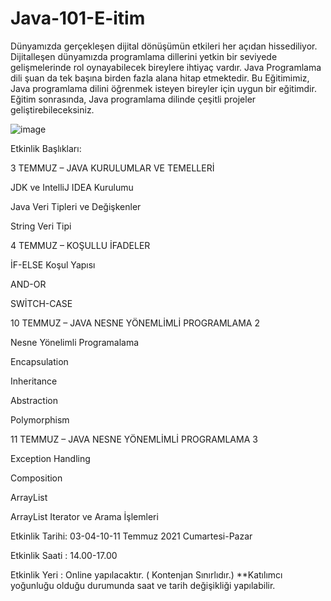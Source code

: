 # Java-101-E-itim
Dünyamızda gerçekleşen dijital dönüşümün etkileri her açıdan hissediliyor. Dijitalleşen dünyamızda programlama dillerini yetkin bir seviyede gelişmelerinde rol oynayabilecek bireylere ihtiyaç vardır. Java Programlama dili şuan da tek başına birden fazla alana hitap etmektedir. Bu Eğitimimiz, Java programlama dilini öğrenmek isteyen bireyler için uygun bir eğitimdir. Eğitim sonrasında, Java programlama dilinde çeşitli projeler geliştirebileceksiniz.


![image](https://user-images.githubusercontent.com/51862093/124362965-206e0c00-dc41-11eb-8d9b-b264deee87db.png)


Etkinlik Başlıkları: 


3 TEMMUZ – JAVA KURULUMLAR VE TEMELLERİ


JDK ve IntelliJ IDEA Kurulumu

Java Veri Tipleri ve Değişkenler

String Veri Tipi

4 TEMMUZ – KOŞULLU İFADELER


İF-ELSE Koşul Yapısı

AND-OR

SWİTCH-CASE

10 TEMMUZ – JAVA NESNE YÖNEMLİMLİ PROGRAMLAMA 2


Nesne Yönelimli Programalama

Encapsulation

Inheritance

Abstraction

Polymorphism

11 TEMMUZ – JAVA NESNE YÖNEMLİMLİ PROGRAMLAMA 3


Exception Handling

Composition

ArrayList

ArrayList Iterator ve Arama İşlemleri

Etkinlik Tarihi: 03-04-10-11 Temmuz 2021  Cumartesi-Pazar


Etkinlik Saati : 14.00-17.00


Etkinlik Yeri :  Online yapılacaktır. ( Kontenjan Sınırlıdır.) **Katılımcı yoğunluğu olduğu durumunda saat ve tarih değişikliği yapılabilir.

